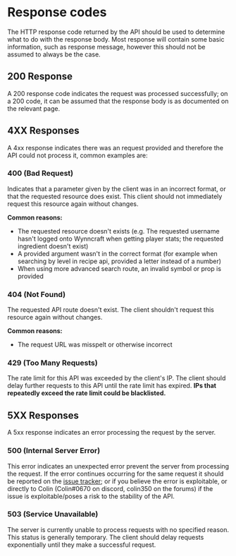 # Response codes

The HTTP response code returned by the API should be used to determine what to do with the response body. Most response will contain some basic information, such as response message, however this should not be assumed to always be the case.

## 200 Response
A 200 response code indicates the request was processed successfully; on a 200 code, it can be assumed that the response body is as documented on the relevant page.

## 4XX Responses
A 4xx response indicates there was an request provided and therefore the API could not process it, common examples are:

### 400 (Bad Request)
Indicates that a parameter given by the client was in an incorrect format, or that the requested resource does exist. This client should not immediately request this resource again without changes.

**Common reasons:**
* The requested resource doesn't exists (e.g. The requested username hasn't logged onto Wynncraft when getting player stats; the requested ingredient doesn't exist)
* A provided argument wasn't in the correct format (for example when searching by level in recipe api, provided a letter instead of a number)
* When using more advanced search route, an invalid symbol or prop is provided

### 404 (Not Found)
The requested API route doesn't exist. The client shouldn't request this resource again without changes.

**Common reasons:**
* The request URL was misspelt or otherwise incorrect

### 429 (Too Many Requests)
The rate limit for this API was exceeded by the client's IP. The client should delay further requests to this API until the rate limit has expired. **IPs that repeatedly exceed the rate limit could be blacklisted.**

## 5XX Responses
A 5xx response indicates an error processing the request by the server.

### 500 (Internal Server Error)
This error indicates an unexpected error prevent the server from processing the request. If the error continues occurring for the same request it should be reported on the [issue tracker](https://github.com/Wynncraft/WynncraftAPI/issues); or if you believe the error is exploitable, or directly to Colin (Colin#0670 on discord, colin350 on the forums) if the issue is exploitable/poses a risk to the stability of the API.

### 503 (Service Unavailable)
The server is currently unable to process requests with no specified reason. This status is generally temporary. The client should delay requests exponentially until they make a successful request.